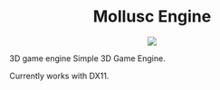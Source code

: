 
<h1 align="center"> Mollusc Engine </h1>

<p align="center">
  <img src="[(https://github.com/al3nd3l0n/MolluscEngine/blob/main/Squid.png)]" />
</p>

3D game engine
Simple 3D Game Engine. 

Currently works with DX11.
